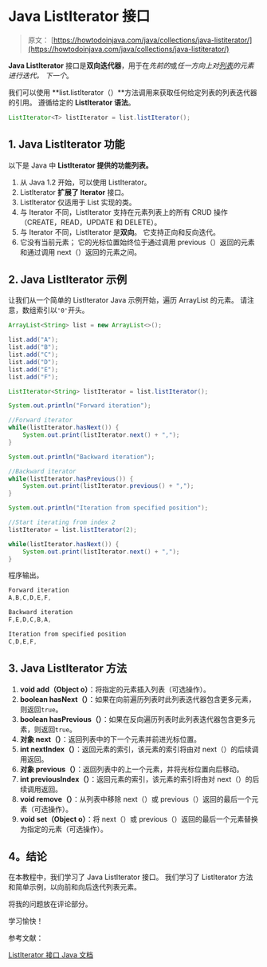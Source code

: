 # Java ListIterator 接口

> 原文： [https://howtodoinjava.com/java/collections/java-listiterator/](https://howtodoinjava.com/java/collections/java-listiterator/)

**Java ListIterator** 接口是**双向迭代器**，用于在*先前的*或*任一方向上对[列表](https://howtodoinjava.com/java-arraylist/)的元素进行迭代。 下一个*。

我们可以使用 **list.listIterator（）**方法调用来获取任何给定列表的列表迭代器的引用。 遵循给定的 **ListIterator 语法**。

```java
ListIterator<T> listIterator = list.listIterator();

```

## 1\. Java ListIterator 功能

以下是 Java 中 **ListIterator 提供的功能列表。**

1.  从 Java 1.2 开始，可以使用 ListIterator。
2.  ListIterator **扩展了 Iterator** 接口。
3.  ListIterator 仅适用于 List 实现的类。
4.  与 Iterator 不同，ListIterator 支持在元素列表上的所有 CRUD 操作（CREATE，READ，UPDATE 和 DELETE）。
5.  与 Iterator 不同，ListIterator 是**双向**。 它支持正向和反向迭代。
6.  它没有当前元素； 它的光标位置始终位于通过调用 previous（）返回的元素和通过调用 next（）返回的元素之间。

## 2\. Java ListIterator 示例

让我们从一个简单的 ListIterator Java 示例开始，遍历 ArrayList 的元素。 请注意，数组索引以`'0'`开头。

```java
ArrayList<String> list = new ArrayList<>();

list.add("A");
list.add("B");
list.add("C");
list.add("D");
list.add("E");
list.add("F");

ListIterator<String> listIterator = list.listIterator();

System.out.println("Forward iteration");

//Forward iterator
while(listIterator.hasNext()) {
    System.out.print(listIterator.next() + ",");
}

System.out.println("Backward iteration");

//Backward iterator
while(listIterator.hasPrevious()) {
    System.out.print(listIterator.previous() + ",");
}

System.out.println("Iteration from specified position");

//Start iterating from index 2
listIterator = list.listIterator(2);

while(listIterator.hasNext()) {
    System.out.print(listIterator.next() + ",");
}

```

程序输出。

```java
Forward iteration
A,B,C,D,E,F,

Backward iteration
F,E,D,C,B,A,

Iteration from specified position
C,D,E,F,

```

## 3\. Java ListIterator 方法

1.  **void add（Object o）**：将指定的元素插入列表（可选操作）。
2.  **boolean hasNext（）**：如果在向前遍历列表时此列表迭代器包含更多元素，则返回`true`。
3.  **boolean hasPrevious（）**：如果在反向遍历列表时此列表迭代器包含更多元素，则返回`true`。
4.  **对象 next（）**：返回列表中的下一个元素并前进光标位置。
5.  **int nextIndex（）**：返回元素的索引，该元素的索引将由对 next（）的后续调用返回。
6.  **对象 previous（）**：返回列表中的上一个元素，并将光标位置向后移动。
7.  **int previousIndex（）**：返回元素的索引，该元素的索引将由对 next（）的后续调用返回。
8.  **void remove（）**：从列表中移除 next（）或 previous（）返回的最后一个元素（可选操作）。
9.  **void set（Object o）**：将 next（）或 previous（）返回的最后一个元素替换为指定的元素（可选操作）。

## 4。结论

在本教程中，我们学习了 Java ListIterator 接口。 我们学习了 ListIterator 方法和简单示例，以向前和向后迭代列表元素。

将我的问题放在评论部分。

学习愉快！

参考文献：

[ListIterator 接口 Java 文档](https://docs.oracle.com/javase/8/docs/api/java/util/ListIterator.html)